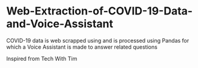 # Web-Extraction-of-COVID-19-Data-and-Voice-Assistant
COVID-19 data is web scrapped using and is processed using Pandas for which a Voice Assistant is made to answer related questions


Inspired from Tech With Tim
